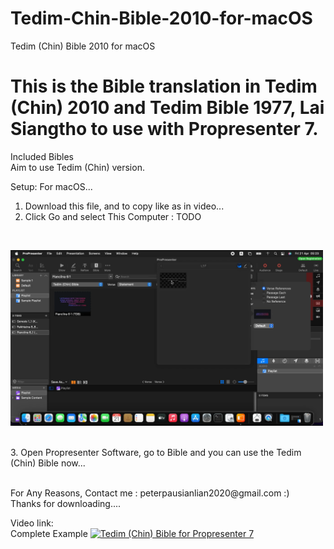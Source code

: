 # Tedim-Chin-Bible-2010-for-macOS
Tedim (Chin) Bible 2010 for macOS

<h1>This is the Bible translation in Tedim (Chin) 2010 and Tedim Bible 1977, Lai Siangtho to use with Propresenter 7. </h1>

<p>Included Bibles</br>
Aim to use Tedim (Chin) version.
</p>
<p>
Setup:
For macOS...

1. Download this file, and to copy like as in video...
2. Click Go and select This Computer : TODO  
</br>
<p align="left">
  <img src="./Screenshot%20(143).png" width="500" alt="Tedim (Chin) Bible 2010 for macOS">
</p></br>
3. Open Propresenter Software, go to Bible and you can use the Tedim (Chin) Bible now...
   </br></br></p>
For Any Reasons, Contact me : peterpausianlian2020@gmail.com :) </br> Thanks for downloading....

Video link:</br>
Complete Example
[![Tedim (Chin) Bible for Propresenter 7](https://img.youtube.com/vi/e97Xmk1L70Y/0.jpg)](https://www.youtube.com/watch?v=e97Xmk1L70Y "Tedim (Chin) Bible for Propresenter 7")
